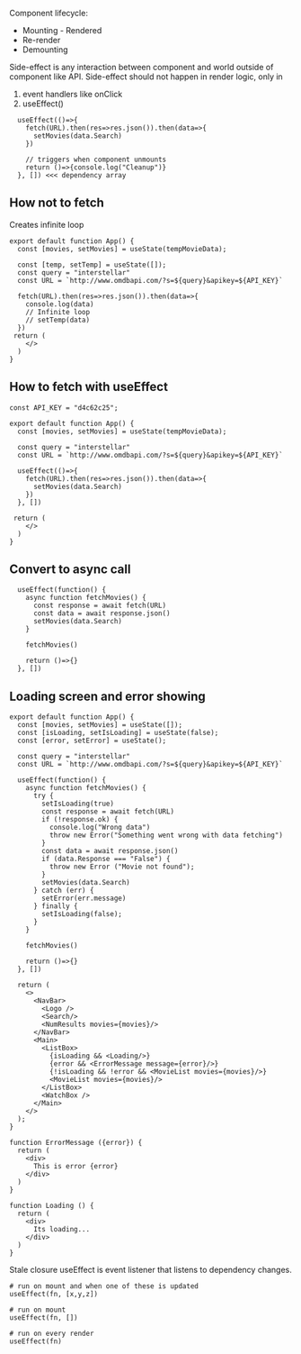Component lifecycle:
- Mounting - Rendered
- Re-render
- Demounting

Side-effect is any interaction between component and world outside of component like API.
Side-effect should not happen in render logic, only in
1. event handlers like onClick
2. useEffect()
```
  useEffect(()=>{
    fetch(URL).then(res=>res.json()).then(data=>{
      setMovies(data.Search)
    })

    // triggers when component unmounts
    return ()=>{console.log("Cleanup")}
  }, []) <<< dependency array
```

## How not to fetch
Creates infinite loop
```
export default function App() {
  const [movies, setMovies] = useState(tempMovieData);

  const [temp, setTemp] = useState([]);
  const query = "interstellar"
  const URL = `http://www.omdbapi.com/?s=${query}&apikey=${API_KEY}`

  fetch(URL).then(res=>res.json()).then(data=>{
    console.log(data)
    // Infinite loop
    // setTemp(data)
  })
 return (
    </>
  )
}
```

## How to fetch with useEffect
```
const API_KEY = "d4c62c25";

export default function App() {
  const [movies, setMovies] = useState(tempMovieData);

  const query = "interstellar"
  const URL = `http://www.omdbapi.com/?s=${query}&apikey=${API_KEY}`

  useEffect(()=>{
    fetch(URL).then(res=>res.json()).then(data=>{
      setMovies(data.Search)
    })
  }, [])
  
 return (
    </>
  )
}
```

## Convert to async call
```
  useEffect(function() {
    async function fetchMovies() {
      const response = await fetch(URL)
      const data = await response.json()
      setMovies(data.Search)
    }
    
    fetchMovies()

    return ()=>{}
  }, [])
```

## Loading screen and error showing
```
export default function App() {
  const [movies, setMovies] = useState([]);
  const [isLoading, setIsLoading] = useState(false);
  const [error, setError] = useState();

  const query = "interstellar"
  const URL = `http://www.omdbapi.com/?s=${query}&apikey=${API_KEY}`

  useEffect(function() {
    async function fetchMovies() {
      try {
        setIsLoading(true)
        const response = await fetch(URL)
        if (!response.ok) {
          console.log("Wrong data")
          throw new Error("Something went wrong with data fetching")
        }
        const data = await response.json()
        if (data.Response === "False") {
          throw new Error ("Movie not found");
        }
        setMovies(data.Search)
      } catch (err) {
        setError(err.message)
      } finally {
        setIsLoading(false);
      }
    }
    
    fetchMovies()

    return ()=>{}
  }, [])
  
  return (
    <>
      <NavBar> 
        <Logo />
        <Search/>
        <NumResults movies={movies}/>
      </NavBar>
      <Main>
        <ListBox>
          {isLoading && <Loading/>}
          {error && <ErrorMessage message={error}/>}
          {!isLoading && !error && <MovieList movies={movies}/>} 
          <MovieList movies={movies}/>
        </ListBox>
        <WatchBox />   
      </Main>
    </>
  );
}

function ErrorMessage ({error}) {
  return (
    <div>
      This is error {error}
    </div>
  )
}

function Loading () {
  return (
    <div>
      Its loading...
    </div>
  )
}
```


Stale closure
useEffect is event listener that listens to dependency changes.

```
# run on mount and when one of these is updated
useEffect(fn, [x,y,z])

# run on mount
useEffect(fn, [])

# run on every render
useEffect(fn)
```